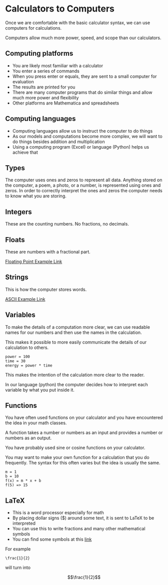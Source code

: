 # Calculators to Computers

Once we are comfortable with the basic calculator syntax, we can use computers for calculations.

Computers allow much more power, speed, and scope than our calculators.


## Computing platforms

- You are likely most familiar with a calculator
- You enter a series of commands
- When you press enter or equals, they are sent to a small computer for evaluation
- The results are printed for you
- There are many computer programs that do similar things and allow much more power and flexibility
- Other platforms are Mathematica and spreadsheets

## Computing languages

- Computing languages allow us to instruct the computer to do things
- As our models and computations become more complex, we will want to do things besides addition and multiplication
- Using a computing program (Excel) or language (Python) helps us achieve that

## Types

The computer uses ones and zeros to represent all data.
Anything stored on the computer, a poem, a photo, or a number, is represented using ones and zeros.
In order to correctly interpret the ones and zeros the computer needs to know what you are storing.

## Integers

These are the counting numbers.  No fractions, no decimals.

## Floats

These are numbers with a fractional part.

[Floating Point Example Link](https://en.wikipedia.org/wiki/Single-precision_floating-point_format)

## Strings

This is how the computer stores words.

[ASCII Example Link](https://en.wikipedia.org/wiki/ASCII)

## Variables

To make the details of a computation more clear, we can use readable
names for our numbers and then use the names in the calculation.

This makes it possible to more easily communicate the details of our calculation to others.

    power = 100
    time = 30
    energy = power * time

This makes the intention of the calculation more clear to the reader.

In our language (python) the computer decides how to interpret each
variable by what you put inside it.


## Functions

You have often used functions on your calculator and you have
encountered the idea in your math classes.

A function takes a number or numbers as an input and provides a number
or numbers as an output.

You have probably used sine or cosine functions on your calculator.

You may want to make your own function for a calculation that you do
frequently.  The syntax for this often varies but the idea is usually
the same.

```
m = 1
b = 10
f(x) = m * x + b
f(5) => 15
```


## LaTeX

- This is a word processor especially for math
- By placing dollar signs ($) around some text, it is sent to LaTeX to be interpreted
- You can use this to write fractions and many other mathematical symbols
- You can find some symbols at this [link](http://estudijas.lu.lv/pluginfile.php/14809/mod_page/content/16/instrukcijas/matematika_moodle/LaTeX_Symbols.pdf)

For example

```
\frac{1}{2}
```

will turn into

$$\frac{1}{2}$$


